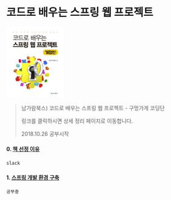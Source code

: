 코드로 배우는 스프링 웹 프로젝트
===
<img width="30%" height="30%" src="../img/guguSpring.jpg"></img>

>남가람북스) 코드로 배우는 스프링 웹 프로젝트 - 구멍가게 코딩단
>
>링크를 클릭하시면 상세 정리 페이지로 이동합니다.
>
> 2018.10.26 공부시작

#### 0. [책 선정 이유](http://1ilsang.blog.me/221385767739)
```javascript
slack
```

#### 1. [스프링 개발 환경 구축]()
```javascript
공부중
```
